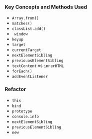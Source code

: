 ###  Key Concepts and Methods Used
- `Array.from()`
- `matches()`
- `classList.add()`
- ` window`
- `keyup`
- `target`
- `currentTarget`
- `nextElementSibling`
- `previouosElementSibling`
- `textContent` vs `innerHTML`
- `forEach()`
- `addEventListener`

### Refactor

- `this`
- `bind`
- `prototype`
- `console.info`
- `nextElementSibling`
- `previousElementSibling`
- `new` 
